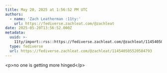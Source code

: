 ```yaml
---
title: May 20, 2025 at 1:56:52 PM UTC
authors:
  - name: 'Zach Leatherman :11ty:'
    url: https://fediverse.zachleat.com/@zachleat
date: 2025-05-20T13:56:52.000Z
metadata:
  uuid: >-
    11ty/import::rss::https://fediverse.zachleat.com/@zachleat/114540505520584793
  type: fediverse
  url: https://fediverse.zachleat.com/@zachleat/114540505520584793
---
```

\<p>no one is getting more hinged\</p>